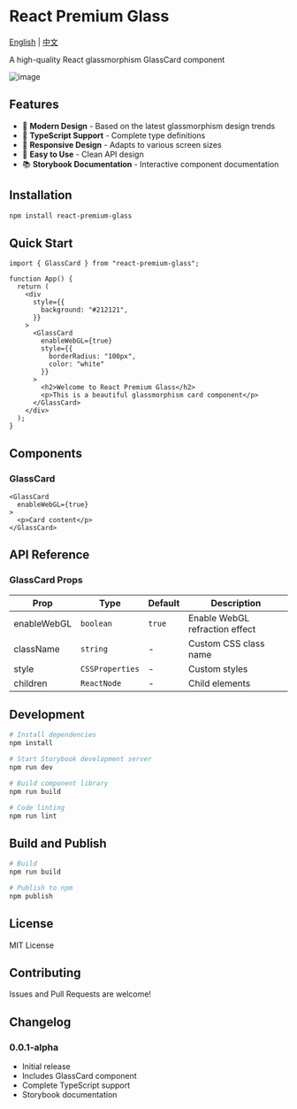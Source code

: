 # React Premium Glass

[English](README.md) | [中文](README_zh.md)

A high-quality React glassmorphism GlassCard component

![image](https://github.com/user-attachments/assets/c7e3d47b-d68c-426f-b299-2980cdadf38f)

## Features

- 🎨 **Modern Design** - Based on the latest glassmorphism design trends
- 🔧 **TypeScript Support** - Complete type definitions
- 📱 **Responsive Design** - Adapts to various screen sizes
- 🎯 **Easy to Use** - Clean API design
- 📚 **Storybook Documentation** - Interactive component documentation

## Installation

```bash
npm install react-premium-glass
```

## Quick Start

```tsx
import { GlassCard } from "react-premium-glass";

function App() {
  return (
    <div
      style={{
        background: "#212121",
      }}
    >
      <GlassCard
        enableWebGL={true}
        style={{
          borderRadius: "100px",
          color: "white"
        }}
      >
        <h2>Welcome to React Premium Glass</h2>
        <p>This is a beautiful glassmorphism card component</p>
      </GlassCard>
    </div>
  );
}
```

## Components

### GlassCard

```tsx
<GlassCard
  enableWebGL={true}
>
  <p>Card content</p>
</GlassCard>
```

## API Reference

### GlassCard Props

| Prop         | Type             | Default | Description           |
| ------------ | --------------- | ------- | -------------------- |
| enableWebGL  | `boolean`       | `true`  | Enable WebGL refraction effect |
| className    | `string`        | -       | Custom CSS class name |
| style        | `CSSProperties` | -       | Custom styles         |
| children     | `ReactNode`     | -       | Child elements        |

## Development

```bash
# Install dependencies
npm install

# Start Storybook development server
npm run dev

# Build component library
npm run build

# Code linting
npm run lint
```

## Build and Publish

```bash
# Build
npm run build

# Publish to npm
npm publish
```

## License

MIT License

## Contributing

Issues and Pull Requests are welcome!

## Changelog

### 0.0.1-alpha

- Initial release
- Includes GlassCard component
- Complete TypeScript support
- Storybook documentation
